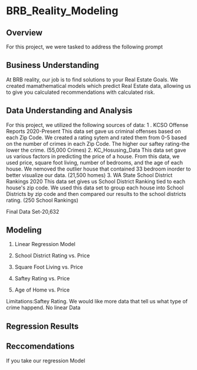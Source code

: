 # BRB_Reality_Modeling
## Overview
For this project, we were tasked to address the following prompt
    

    
## Business Understanding
At BRB reality, our job is to find solutions to your Real Estate Goals.  We created mamathematical models which predict Real Estate data, allowing us to give you calculated recommendations with calculated risk. 


## Data Understanding and Analysis
For this project, we utilized the following sources of data:
1 . KCSO Offense Reports 2020-Present 
    This data set gave us criminal offenses based on each Zip Code. We created a rating sytem and rated them from 0-5 based on the number of crimes in each Zip Code. The higher our saftey rating-the lower the crime.  (55,000 Crimes)
2. KC_Hosusing_Data
    This data set gave us various factors in predicting the price of a house. From this data, we used price, square foot living, number of bedrooms, and the age of each house. We nemoved the outlier house that contained 33 bedroom inorder to better visualize our data. (21,500 homes)
3. WA State School District Rankings 2020
    This data set gives us School District Ranking tied to each house's zip code. We used this data set to group each house into School Districts by zip code and then compared our results to the school districts rating. (250 School Rankings)

Final Data Set-20,632

## Modeling
1. Linear Regression Model

2. School District Rating vs. Price

3. Square Foot Living vs. Price

4. Saftey Rating vs. Price

5. Age of Home vs. Price





Limitations:Saftey Rating. We would like more data that tell us what type of crime happend.
No linear Data
## Regression Results


## Reccomendations
If you take our regression Model 
